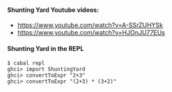#### Shunting Yard Youtube videos:
- https://www.youtube.com/watch?v=A-SSrZUHYSk
- https://www.youtube.com/watch?v=HJOnJU77EUs

#### Shunting Yard in the REPL
```
$ cabal repl
ghci> import ShuntingYard
ghci> convertToExpr "2+3"
ghci> convertToExpr "(2+3) * (3+2)"
```
